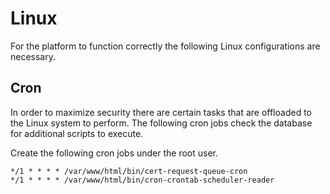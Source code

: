 # Linux

For the platform to function correctly the following Linux configurations are necessary. 

## Cron

In order to maximize security there are certain tasks that are offloaded to the Linux system to perform. The following cron jobs check the database for additional scripts to execute.

Create the following cron jobs under the root user. 

```
*/1 * * * * /var/www/html/bin/cert-request-queue-cron
*/1 * * * * /var/www/html/bin/cron-crontab-scheduler-reader
```
